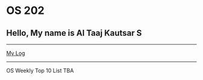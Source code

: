 # OS 202
## Hello, My name is Al Taaj Kautsar S

---
[My Log](https://aks861.github.io/os202/TXT/mylog.txt)

---
OS Weekly Top 10 List
TBA
